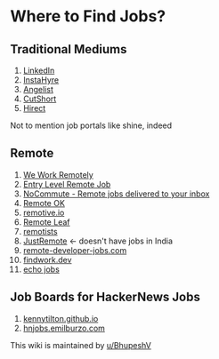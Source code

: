 # Where to Find Jobs?

## Traditional Mediums

1. [LinkedIn](https://www.linkedin.com/jobs/)
2. [InstaHyre](https://www.instahyre.com/)
3. [Angelist](https://angel.co/)
4. [CutShort](https://cutshort.io/)
5. [Hirect](https://www.hirect.in/)

Not to mention job portals like shine, indeed

## Remote

1. [We Work Remotely](https://weworkremotely.com/)
2. [Entry Level Remote Job](https://entrylevelremotejob.com/)
3. [NoCommute - Remote jobs delivered to your inbox](https://nocommute.substack.com/)
4. [Remote OK](https://remoteok.com/)
5. [remotive.io](https://remotive.io/)
6. [Remote Leaf](https://remoteleaf.com/)
7. [remotists](https://remotists.com/)
8. [JustRemote](https://justremote.co/) <- doesn't have jobs in India
9. [remote-developer-jobs.com](https://www.remote-developer-jobs.com/)
10. [findwork.dev](https://findwork.dev)
11. [echo jobs](https://echojobs.io/search?q=&locations=Remote%2BIndia&page=1)

## Job Boards for HackerNews Jobs

1. [kennytilton.github.io](https://kennytilton.github.io/whoishiring/)
2. [hnjobs.emilburzo.com](https://hnjobs.emilburzo.com)

This wiki is maintained by [u/BhupeshV](https://www.reddit.com/user/BhupeshV)
